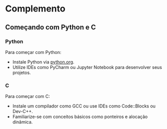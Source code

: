 # Complemento

## Começando com Python e C

### Python

Para começar com Python:

- Instale Python via [python.org](https://www.python.org).
- Utilize IDEs como PyCharm ou Jupyter Notebook para desenvolver seus projetos.

### C

Para começar com C:

- Instale um compilador como GCC ou use IDEs como Code::Blocks ou Dev-C++.
- Familiarize-se com conceitos básicos como ponteiros e alocação dinâmica.
